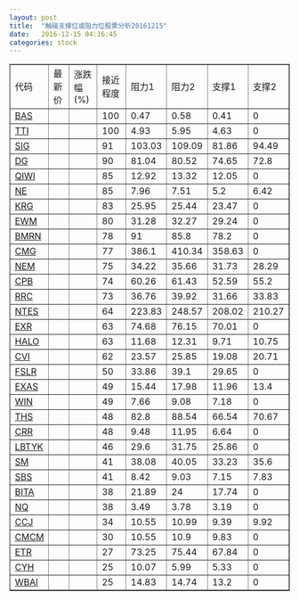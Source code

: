 ```yaml
---
layout: post
title:  "触碰支撑位或阻力位股票分析20161215"
date:   2016-12-15 04:16:45
categories: stock
---
```

<script type="text/javascript">
var stockList = []
stockList.push('gb_bas');
stockList.push('gb_tti');
stockList.push('gb_sig');
stockList.push('gb_dg');
stockList.push('gb_qiwi');
stockList.push('gb_ne');
stockList.push('gb_krg');
stockList.push('gb_ewm');
stockList.push('gb_bmrn');
stockList.push('gb_cmg');
stockList.push('gb_nem');
stockList.push('gb_cpb');
stockList.push('gb_rrc');
stockList.push('gb_ntes');
stockList.push('gb_exr');
stockList.push('gb_halo');
stockList.push('gb_cvi');
stockList.push('gb_fslr');
stockList.push('gb_exas');
stockList.push('gb_win');
stockList.push('gb_ths');
stockList.push('gb_crr');
stockList.push('gb_lbtyk');
stockList.push('gb_sm');
stockList.push('gb_sbs');
stockList.push('gb_bita');
stockList.push('gb_nq');
stockList.push('gb_ccj');
stockList.push('gb_cmcm');
stockList.push('gb_etr');
stockList.push('gb_cyh');
stockList.push('gb_wbai');
</script>
<table border="1">
 <tr>
 <td>代码</td>
 <td>最新价</td>
 <td>涨跌幅(%)</td>
 <td>接近程度</td>
 <td>阻力1</td>
 <td>阻力2</td>
 <td>支撑1</td>
 <td>支撑2</td>
</tr>
  <tr id="bas" class="green">
  <td><a href="http://stock.finance.sina.com.cn/usstock/quotes/BAS.html" target="_blank">BAS</a></td><td></td><td></td><td>100</td><td>0.47</td><td>0.58</td><td>0.41</td><td>0</td></tr>
  <tr id="tti" class="red">
  <td><a href="http://stock.finance.sina.com.cn/usstock/quotes/TTI.html" target="_blank">TTI</a></td><td></td><td></td><td>100</td><td>4.93</td><td>5.95</td><td>4.63</td><td>0</td></tr>
  <tr id="sig" class="green">
  <td><a href="http://stock.finance.sina.com.cn/usstock/quotes/SIG.html" target="_blank">SIG</a></td><td></td><td></td><td>91</td><td>103.03</td><td>109.09</td><td>81.86</td><td>94.49</td></tr>
  <tr id="dg" class="green">
  <td><a href="http://stock.finance.sina.com.cn/usstock/quotes/DG.html" target="_blank">DG</a></td><td></td><td></td><td>90</td><td>81.04</td><td>80.52</td><td>74.65</td><td>72.8</td></tr>
  <tr id="qiwi" class="red">
  <td><a href="http://stock.finance.sina.com.cn/usstock/quotes/QIWI.html" target="_blank">QIWI</a></td><td></td><td></td><td>85</td><td>12.92</td><td>13.32</td><td>12.05</td><td>0</td></tr>
  <tr id="ne" class="green">
  <td><a href="http://stock.finance.sina.com.cn/usstock/quotes/NE.html" target="_blank">NE</a></td><td></td><td></td><td>85</td><td>7.96</td><td>7.51</td><td>5.2</td><td>6.42</td></tr>
  <tr id="krg" class="green">
  <td><a href="http://stock.finance.sina.com.cn/usstock/quotes/KRG.html" target="_blank">KRG</a></td><td></td><td></td><td>83</td><td>25.95</td><td>25.44</td><td>23.47</td><td>0</td></tr>
  <tr id="ewm" class="green">
  <td><a href="http://stock.finance.sina.com.cn/usstock/quotes/EWM.html" target="_blank">EWM</a></td><td></td><td></td><td>80</td><td>31.28</td><td>32.27</td><td>29.24</td><td>0</td></tr>
  <tr id="bmrn" class="red">
  <td><a href="http://stock.finance.sina.com.cn/usstock/quotes/BMRN.html" target="_blank">BMRN</a></td><td></td><td></td><td>78</td><td>91</td><td>85.8</td><td>78.2</td><td>0</td></tr>
  <tr id="cmg" class="red">
  <td><a href="http://stock.finance.sina.com.cn/usstock/quotes/CMG.html" target="_blank">CMG</a></td><td></td><td></td><td>77</td><td>386.1</td><td>410.34</td><td>358.63</td><td>0</td></tr>
  <tr id="nem" class="green">
  <td><a href="http://stock.finance.sina.com.cn/usstock/quotes/NEM.html" target="_blank">NEM</a></td><td></td><td></td><td>75</td><td>34.22</td><td>35.66</td><td>31.73</td><td>28.29</td></tr>
  <tr id="cpb" class="red">
  <td><a href="http://stock.finance.sina.com.cn/usstock/quotes/CPB.html" target="_blank">CPB</a></td><td></td><td></td><td>74</td><td>60.26</td><td>61.43</td><td>52.59</td><td>55.2</td></tr>
  <tr id="rrc" class="red">
  <td><a href="http://stock.finance.sina.com.cn/usstock/quotes/RRC.html" target="_blank">RRC</a></td><td></td><td></td><td>73</td><td>36.76</td><td>39.92</td><td>31.66</td><td>33.83</td></tr>
  <tr id="ntes" class="red">
  <td><a href="http://stock.finance.sina.com.cn/usstock/quotes/NTES.html" target="_blank">NTES</a></td><td></td><td></td><td>64</td><td>223.83</td><td>248.57</td><td>208.02</td><td>210.27</td></tr>
  <tr id="exr" class="red">
  <td><a href="http://stock.finance.sina.com.cn/usstock/quotes/EXR.html" target="_blank">EXR</a></td><td></td><td></td><td>63</td><td>74.68</td><td>76.15</td><td>70.01</td><td>0</td></tr>
  <tr id="halo" class="green">
  <td><a href="http://stock.finance.sina.com.cn/usstock/quotes/HALO.html" target="_blank">HALO</a></td><td></td><td></td><td>63</td><td>11.68</td><td>12.31</td><td>9.71</td><td>10.75</td></tr>
  <tr id="cvi" class="green">
  <td><a href="http://stock.finance.sina.com.cn/usstock/quotes/CVI.html" target="_blank">CVI</a></td><td></td><td></td><td>62</td><td>23.57</td><td>25.85</td><td>19.08</td><td>20.71</td></tr>
  <tr id="fslr" class="red">
  <td><a href="http://stock.finance.sina.com.cn/usstock/quotes/FSLR.html" target="_blank">FSLR</a></td><td></td><td></td><td>50</td><td>33.86</td><td>39.1</td><td>29.65</td><td>0</td></tr>
  <tr id="exas" class="green">
  <td><a href="http://stock.finance.sina.com.cn/usstock/quotes/EXAS.html" target="_blank">EXAS</a></td><td></td><td></td><td>49</td><td>15.44</td><td>17.98</td><td>11.96</td><td>13.4</td></tr>
  <tr id="win" class="red">
  <td><a href="http://stock.finance.sina.com.cn/usstock/quotes/WIN.html" target="_blank">WIN</a></td><td></td><td></td><td>49</td><td>7.66</td><td>9.08</td><td>7.18</td><td>0</td></tr>
  <tr id="ths" class="green">
  <td><a href="http://stock.finance.sina.com.cn/usstock/quotes/THS.html" target="_blank">THS</a></td><td></td><td></td><td>48</td><td>82.8</td><td>88.54</td><td>66.54</td><td>70.67</td></tr>
  <tr id="crr" class="red">
  <td><a href="http://stock.finance.sina.com.cn/usstock/quotes/CRR.html" target="_blank">CRR</a></td><td></td><td></td><td>48</td><td>9.48</td><td>11.95</td><td>6.64</td><td>0</td></tr>
  <tr id="lbtyk" class="red">
  <td><a href="http://stock.finance.sina.com.cn/usstock/quotes/LBTYK.html" target="_blank">LBTYK</a></td><td></td><td></td><td>46</td><td>29.6</td><td>31.75</td><td>25.86</td><td>0</td></tr>
  <tr id="sm" class="green">
  <td><a href="http://stock.finance.sina.com.cn/usstock/quotes/SM.html" target="_blank">SM</a></td><td></td><td></td><td>41</td><td>38.08</td><td>40.05</td><td>33.23</td><td>35.6</td></tr>
  <tr id="sbs" class="red">
  <td><a href="http://stock.finance.sina.com.cn/usstock/quotes/SBS.html" target="_blank">SBS</a></td><td></td><td></td><td>41</td><td>8.42</td><td>9.03</td><td>7.15</td><td>7.83</td></tr>
  <tr id="bita" class="green">
  <td><a href="http://stock.finance.sina.com.cn/usstock/quotes/BITA.html" target="_blank">BITA</a></td><td></td><td></td><td>38</td><td>21.89</td><td>24</td><td>17.74</td><td>0</td></tr>
  <tr id="nq" class="green">
  <td><a href="http://stock.finance.sina.com.cn/usstock/quotes/NQ.html" target="_blank">NQ</a></td><td></td><td></td><td>38</td><td>3.49</td><td>3.78</td><td>3.19</td><td>0</td></tr>
  <tr id="ccj" class="red">
  <td><a href="http://stock.finance.sina.com.cn/usstock/quotes/CCJ.html" target="_blank">CCJ</a></td><td></td><td></td><td>34</td><td>10.55</td><td>10.99</td><td>9.39</td><td>9.92</td></tr>
  <tr id="cmcm" class="green">
  <td><a href="http://stock.finance.sina.com.cn/usstock/quotes/CMCM.html" target="_blank">CMCM</a></td><td></td><td></td><td>30</td><td>10.55</td><td>10.9</td><td>9.83</td><td>0</td></tr>
  <tr id="etr" class="red">
  <td><a href="http://stock.finance.sina.com.cn/usstock/quotes/ETR.html" target="_blank">ETR</a></td><td></td><td></td><td>27</td><td>73.25</td><td>75.44</td><td>67.84</td><td>0</td></tr>
  <tr id="cyh" class="green">
  <td><a href="http://stock.finance.sina.com.cn/usstock/quotes/CYH.html" target="_blank">CYH</a></td><td></td><td></td><td>25</td><td>10.07</td><td>5.99</td><td>5.33</td><td>0</td></tr>
  <tr id="wbai" class="green">
  <td><a href="http://stock.finance.sina.com.cn/usstock/quotes/WBAI.html" target="_blank">WBAI</a></td><td></td><td></td><td>25</td><td>14.83</td><td>14.74</td><td>13.2</td><td>0</td></tr>
</table>
